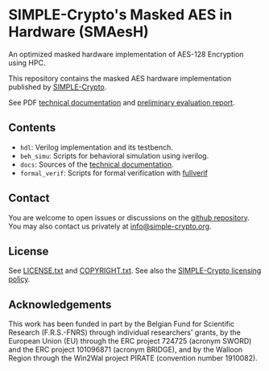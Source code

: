 # SIMPLE-Crypto's Masked AES in Hardware (SMAesH)

An optimized masked hardware implementation of AES-128 Encryption using HPC.

This repository contains the masked AES hardware implementation published by [SIMPLE-Crypto](https://simple-crypto.org).

See PDF [technical documentation](https://simple-crypto.org/outputs) and [preliminary evaluation report](https://simple-crypto.org/outputs).

## Contents

- `hdl`: Verilog implementation and its testbench.
- `beh_simu`: Scripts for behavioral simulation using iverilog.
- `docs`: Sources of the [technical documentation](https://simple-crypto.org/outputs).
- `formal_verif`: Scripts for formal verification with [fullverif](https://github.com/cassiersg/fullverif)


## Contact

You are welcome to open issues or discussions on the [github repository](https://github.com/simple-crypto/SMAesH/issues/new).
You may also contact us privately at <info@simple-crypto.org>.

## License

See [LICENSE.txt](LICENSE.txt) and [COPYRIGHT.txt](COPYRIGHT.txt).
See also the [SIMPLE-Crypto licensing policy](https://www.simple-crypto.dev/organization).

## Acknowledgements

This work has been funded in part by the Belgian Fund for Scientific Research
(F.R.S.-FNRS) through individual researchers' grants, by the European Union
(EU) through the ERC project 724725 (acronym SWORD) and the ERC project
101096871 (acronym BRIDGE), and by the Walloon Region through the Win2Wal
project PIRATE (convention number 1910082).
